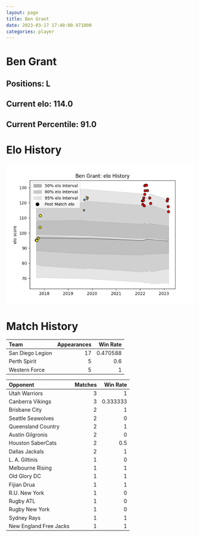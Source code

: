 ```yaml
---  
layout: page  
title: Ben Grant  
date: 2023-03-17 17:40:00.971000  
categories: player  
---
```

# Ben Grant

## Positions: L

## Current elo: 114.0

## Current Percentile: 91.0

# Elo History


![elo history](history_BenGrant.png)
# Match History


| Team             |   Appearances |   Win Rate |
|:-----------------|--------------:|-----------:|
| San Diego Legion |            17 |   0.470588 |
| Perth Spirit     |             5 |   0.6      |
| Western Force    |             5 |   1        |

| Opponent               |   Matches |   Win Rate |
|:-----------------------|----------:|-----------:|
| Utah Warriors          |         3 |   1        |
| Canberra Vikings       |         3 |   0.333333 |
| Brisbane City          |         2 |   1        |
| Seattle Seawolves      |         2 |   0        |
| Queensland Country     |         2 |   1        |
| Austin Gilgronis       |         2 |   0        |
| Houston SaberCats      |         2 |   0.5      |
| Dallas Jackals         |         2 |   1        |
| L. A. Giltinis         |         1 |   0        |
| Melbourne Rising       |         1 |   1        |
| Old Glory DC           |         1 |   1        |
| Fijian Drua            |         1 |   1        |
| R.U. New York          |         1 |   0        |
| Rugby ATL              |         1 |   0        |
| Rugby New York         |         1 |   0        |
| Sydney Rays            |         1 |   1        |
| New England Free Jacks |         1 |   1        |